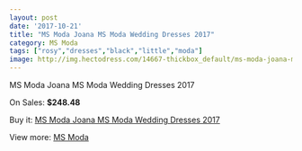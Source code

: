 ```yaml
---
layout: post
date: '2017-10-21'
title: "MS Moda Joana MS Moda Wedding Dresses 2017"
category: MS Moda
tags: ["rosy","dresses","black","little","moda"]
image: http://img.hectodress.com/14667-thickbox_default/ms-moda-joana-ms-moda-wedding-dresses-2013.jpg
---
```

MS Moda Joana MS Moda Wedding Dresses 2017

On Sales: **$248.48**
<a href="https://www.hectodress.com/ms-moda/7073-ms-moda-joana-ms-moda-wedding-dresses-2013.html"><amp-img layout="responsive" width="600" height="600" src="//img.hectodress.com/14667-thickbox_default/ms-moda-joana-ms-moda-wedding-dresses-2013.jpg" alt="MS Moda Joana MS Moda Wedding Dresses 2017 0" /></a>

Buy it: [MS Moda Joana MS Moda Wedding Dresses 2017](https://www.hectodress.com/ms-moda/7073-ms-moda-joana-ms-moda-wedding-dresses-2013.html "MS Moda Joana MS Moda Wedding Dresses 2017")

View more: [MS Moda](https://www.hectodress.com/121-ms-moda "MS Moda")